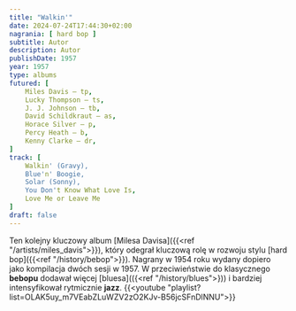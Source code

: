 ```yaml
---
title: "Walkin'"
date: 2024-07-24T17:44:30+02:00
nagrania: [ hard bop ]
subtitle: Autor
description: Autor
publishDate: 1957
year: 1957
type: albums
futured: [
    Miles Davis – tp,
    Lucky Thompson – ts,
    J. J. Johnson – tb,
    David Schildkraut – as,
    Horace Silver – p,
    Percy Heath – b,
    Kenny Clarke – dr,
]
track: [
    Walkin' (Gravy),
    Blue'n' Boogie,
    Solar (Sonny),
    You Don't Know What Love Is,
    Love Me or Leave Me
]
draft: false
---
```

Ten kolejny kluczowy album [Milesa Davisa]({{<ref "/artists/miles_davis">}}), który odegrał kluczową rolę w rozwoju stylu
[hard bop]({{<ref "/history/bebop">}}). Nagrany w 1954 roku wydany dopiero jako kompilacja dwóch sesji w 1957. W przeciwieństwie do klasycznego
__bebopu__ dodawał więcej [bluesa](({<ref "/history/blues">})) i bardziej intensyfikował rytmicznie __jazz__.
{{<youtube "playlist?list=OLAK5uy_m7VEabZLuWZV2zO2KJv-B56jcSFnDlNNU">}}